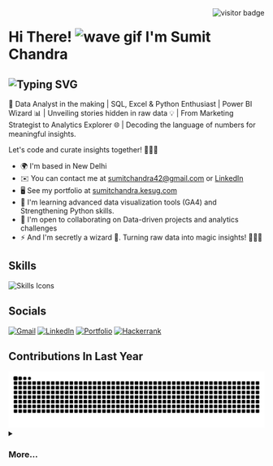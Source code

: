 <img align="right" src="https://visitor-badge.laobi.icu/badge?page_id=5umitchandra" alt="visitor badge">

# Hi There! <img src="https://user-images.githubusercontent.com/18350557/176309783-0785949b-9127-417c-8b55-ab5a4333674e.gif" alt="wave gif" width="30" height="30"> **I'm Sumit Chandra**

![Typing SVG](https://readme-typing-svg.demolab.com?font=Fira+Code&size=20&pause=600&color=5BE9F7&vCenter=true&random=false&width=550&height=25&lines=Data+Analyst;Marketing+Strategist;SQL+Developer;Power+BI++Insights+Developer;Crafting+data+narratives+with+SQL+and+Python;Transforming+data+into+actionable+insights)
-----------------------------------------


🚀 Data Analyst in the making | SQL, Excel & Python Enthusiast | Power BI Wizard 📊 | Unveiling stories hidden in raw data 💡 | From Marketing Strategist to Analytics Explorer 🌐 | Decoding the language of numbers for meaningful insights.

Let's code and curate insights together! 👨‍💻✨

*   🌍 I'm based in New Delhi
*   ✉️ You can contact me at [sumitchandra42@gmail.com](mailto:sumitchandra42@gmail.com) or [LinkedIn](https://linkedin.com/in/5umit-chandra)
*   🖥️ See my portfolio at [sumitchandra.kesug.com](https://sumitchandra.kesug.com)
*   🧠 I'm learning advanced data visualization tools (GA4) and Strengthening Python skills.
*   🤝 I'm open to collaborating on Data-driven projects and analytics challenges
*   ⚡ And I'm secretly a wizard 🙂. Turning raw data into magic insights! 🧙‍♂️✨

## Skills

![Skills Icons](https://skillicons.dev/icons?i=mysql,python,wordpress,html,vscode,git)

## Socials

[![Gmail](https://img.shields.io/badge/Gmail-333333?style=for-the-badge&logo=gmail&logoColor=red)](mailto:chandrasumit42@gmail.com)
[![LinkedIn](https://img.shields.io/badge/LinkedIn-0077B5?style=for-the-badge&logo=linkedin&logoColor=white)](https://linkedin.com/in/5umit-chandra)
[![Portfolio](https://img.shields.io/badge/Portfolio-FF5722?style=for-the-badge&logo=todoist&logoColor=white)](https://sumitchandra.kesug.com)
[![Hackerrank](https://img.shields.io/badge/-Hackerrank-2EC866?style=for-the-badge&logo=HackerRank&logoColor=white)](https://hackerrank.com/profile/chandrasumit42)

## Contributions In Last Year

<picture>
  <source media="(prefers-color-scheme: dark)" srcset="https://raw.githubusercontent.com/5umit-chandra/5umit-chandra/output/github-contribution-grid-snake-dark.svg" />
  <source media="(prefers-color-scheme: light)" srcset="https://raw.githubusercontent.com/5umit-chandra/5umit-chandra/output/github-contribution-grid-snake.svg" />
  <img alt="github-snake" src="https://raw.githubusercontent.com/5umit-chandra/5umit-chandra/output/github-contribution-grid-snake.svg" />
</picture>

<details>
  <summary><h3> More... </h3></summary>
<h4> Popular repositories </h4>
<a href="https://github.com/5umit-chandra/Spotify_most.streamed.songs-2023_EDA">
  <img align="center" src="https://github-readme-stats.vercel.app/api/pin/?username=5umit-chandra&repo=Spotify_most.streamed.songs-2023_EDA" />
</a>
<a href="https://github.com/5umit-chandra/question_from_HackerRank">
  <img align="center" src="https://github-readme-stats.vercel.app/api/pin/?username=5umit-chandra&repo=question_from_HackerRank" />
</a>
<a href="https://github.com/5umit-chandra/E-Commerce_Sales_Dashboard">
  <img align="center" src="https://github-readme-stats.vercel.app/api/pin/?username=5umit-chandra&repo=E-Commerce_Sales_Dashboard" />
</a>
<a href="https://github.com/5umit-chandra/SQL_Spotify_2.Analysis">
  <img align="center" src="https://github-readme-stats.vercel.app/api/pin/?username=5umit-chandra&repo=SQL_Spotify_2.Analysis" />
  </a>
<a href="https://github.com/5umit-chandra/SQL_Spotify_Analysis">
  <img align="center" src="https://github-readme-stats.vercel.app/api/pin/?username=5umit-chandra&repo=SQL_Spotify_Analysis" />
</a>
</details>



  
